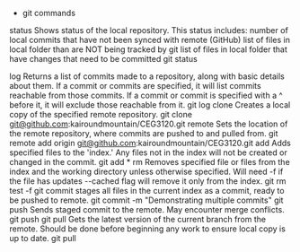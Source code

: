 - git commands

status
    Shows status of the local repository. This status includes:
        number of local commits that have not been synced with remote (GitHub)
        list of files in local folder than are NOT being tracked by git
        list of files in local folder that have changes that need to be committed
    git status

log
    Returns a list of commits made to a repository, along with basic details about them.
    If a commit or commits are specified, it will list commits reachable from those commits.
    If a commit or commit is specified with a ^ before it, it will exclude those reachable from it.
    git log
clone
    Creates a local copy of the specified remote repository.
    git clone git@github.com:kairoundmountain/CEG3120.git
remote
    Sets the location of the remote repository, where commits are pushed to and pulled from.
    git remote add origin git@github.com:kairoundmountain/CEG3120.git
add
    Adds specified files to the 'index.' Any files not in the index will not be created or changed in the commit.
    git add *
rm
    Removes specified file or files from the index and the working directory unless otherwise specified.
        Will need -f if the file has updates
        --cached flag will remove it only from the index.
    git rm test -f
git commit
    stages all files in the current index as a commit, ready to be pushed to remote.
    git commit -m "Demonstrating multiple commits"
git push
    Sends staged commit to the remote. May encounter merge conflicts.
    git push
git pull
    Gets the latest version of the current branch from the remote. Should be done before beginning any work to ensure local copy is up to date.
    git pull
